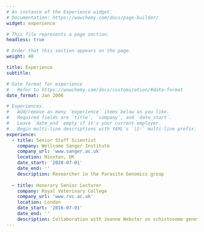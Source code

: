 ```yaml
---
# An instance of the Experience widget.
# Documentation: https://wowchemy.com/docs/page-builder/
widget: experience

# This file represents a page section.
headless: true

# Order that this section appears on the page.
weight: 40

title: Experience
subtitle:

# Date format for experience
#   Refer to https://wowchemy.com/docs/customization/#date-format
date_format: Jan 2006

# Experiences.
#   Add/remove as many `experience` items below as you like.
#   Required fields are `title`, `company`, and `date_start`.
#   Leave `date_end` empty if it's your current employer.
#   Begin multi-line descriptions with YAML's `|2-` multi-line prefix.
experience:
  - title: Senior Staff Scientist
    company: Wellcome Sanger Institute
    company_url: 'www.sanger.ac.uk'
    location: Hinxton, UK
    date_start: '2020-07-01'
    date_end: ''
    description: Researcher in the Parasite Genomics group
        
  - title: Honorary Senior Lecturer
    company: Royal Veterinary College
    company_url: 'www.rvc.ac.uk'
    location: London
    date_start: '2016-07-01'
    date_end: ''
    description: Collaboration with Joanne Webster on schistosome genetics
---
```

